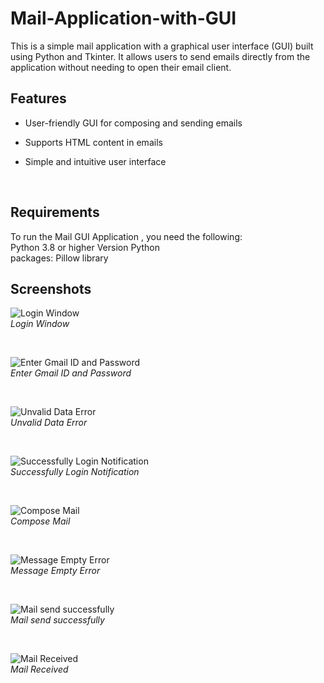 # Mail-Application-with-GUI
This is a simple mail application with a graphical user interface (GUI) built using Python and Tkinter. It allows users to send emails directly from the application without needing to open their email client.
<br />

## Features
-	User-friendly GUI for composing and sending emails
*	Supports HTML content in emails
+	Simple and intuitive user interface
<br />

## Requirements

To run the Mail GUI Application , you need the following:<br />
Python 3.8 or higher Version Python<br />
packages: Pillow library
<br />

## Screenshots
![Login Window](https://github.com/Aman-SKhobragade/Mail-Application-with-GUI/assets/133483484/478d50e8-4ac2-41e2-8dc6-3aa7c74b0336)<br />*Login Window*

<br />

![Enter Gmail ID and Password](https://github.com/Aman-SKhobragade/Mail-Application-with-GUI/assets/133483484/1c2e28ac-3e75-471b-9de6-9481b3d60ddf)<br />*Enter Gmail ID and Password*

<br />

![Unvalid Data Error](https://github.com/Aman-SKhobragade/Mail-Application-with-GUI/assets/133483484/85114e3a-7c6c-400e-883a-75655d7e0ba8)<br />*Unvalid Data Error*

<br />

![Successfully Login Notification](https://github.com/Aman-SKhobragade/Mail-Application-with-GUI/assets/133483484/55a5fc28-3ce7-46e6-a065-952cbfa75f24)<br />*Successfully Login Notification*

<br />

![Compose Mail](https://github.com/Aman-SKhobragade/Mail-Application-with-GUI/assets/133483484/6ef9ab5b-bf09-49f5-9682-97705e1a4736)<br />*Compose Mail*

<br />

![Message Empty Error](https://github.com/Aman-SKhobragade/Mail-Application-with-GUI/assets/133483484/90989b66-77b2-45ab-84d3-f10572f6a6f2)<br />*Message Empty Error*

<br />

![Mail send successfully](https://github.com/Aman-SKhobragade/Mail-Application-with-GUI/assets/133483484/15c354b1-a31a-422c-9c95-77bc2b3555a1)<br />*Mail send successfully*

<br />

![Mail Received](https://github.com/Aman-SKhobragade/Mail-Application-with-GUI/assets/133483484/097aa863-5b9a-4f32-9249-a53faed0a56c)<br />*Mail Received*
